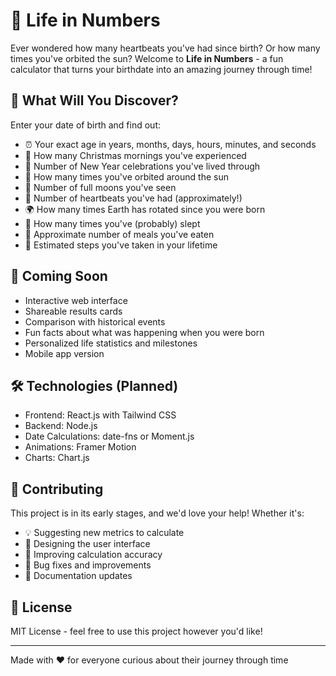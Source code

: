 # 🎂 Life in Numbers

Ever wondered how many heartbeats you've had since birth? Or how many times you've orbited the sun? Welcome to **Life in Numbers** - a fun calculator that turns your birthdate into an amazing journey through time!

## 🌟 What Will You Discover?

Enter your date of birth and find out:
- ⏰ Your exact age in years, months, days, hours, minutes, and seconds
- 🎄 How many Christmas mornings you've experienced
- 🎊 Number of New Year celebrations you've lived through
- 💫 How many times you've orbited around the sun
- 🌙 Number of full moons you've seen
- 💝 Number of heartbeats you've had (approximately!)
- 🌍 How many times Earth has rotated since you were born
- 🛌 How many times you've (probably) slept
- 🥪 Approximate number of meals you've eaten
- 🚶 Estimated steps you've taken in your lifetime

## 🚀 Coming Soon

- Interactive web interface
- Shareable results cards
- Comparison with historical events
- Fun facts about what was happening when you were born
- Personalized life statistics and milestones
- Mobile app version

## 🛠️ Technologies (Planned)

- Frontend: React.js with Tailwind CSS
- Backend: Node.js
- Date Calculations: date-fns or Moment.js
- Animations: Framer Motion
- Charts: Chart.js

## 🤝 Contributing

This project is in its early stages, and we'd love your help! Whether it's:
- 💡 Suggesting new metrics to calculate
- 🎨 Designing the user interface
- 🧮 Improving calculation accuracy
- 🐛 Bug fixes and improvements
- 📝 Documentation updates

## 📝 License

MIT License - feel free to use this project however you'd like!

---
Made with ❤️ for everyone curious about their journey through time